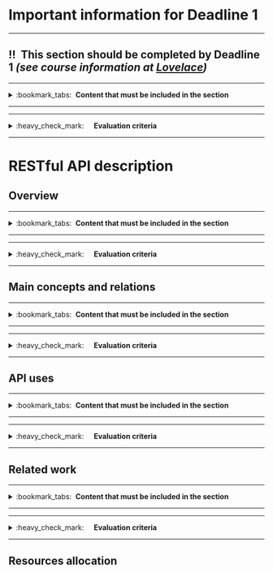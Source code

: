 # Important information for Deadline 1
---
:bangbang:&nbsp;&nbsp;**This section should be completed by Deadline 1** *(see course information at [Lovelace](http://lovelace.oulu.fi))*
---
---
<details>
<summary>
:bookmark_tabs:&nbsp;&nbsp;<strong>Content that must be included in the section</strong>
</summary>

<bloquote>
This chapter must provide a good overview of the Web API that your group is going to develop during the course. You should not focus in implementation aspects such as database structure,  interfaces or the request/responses formats. We recommend that you look into existing APIs (see Related work below) before writing the description for your own API.

In this section you must describe JUST the RESTful API, NOT THE CLIENT. Remember that client and Web API should be totally decoupled.

<h3>SECTION GOALS:</h3>
<ol>
<li> Understand what is an API</li>
<li>Describe the project topic API</li>
<li>Describe how the API will be used in the project</li>
</ol>
</bloquote>

</details>

---

---
<details>
<summary>
:heavy_check_mark:&nbsp;&nbsp;&nbsp;&nbsp; <strong>Evaluation criteria</strong>
</summary>

<bloquote>
You can get a maximum of 8 points after completing this section. More detailed evaluation is provided after each heading.
</bloquote>

</details>

---

# RESTful API description
## Overview
---
<details>
<summary>
:bookmark_tabs:&nbsp;&nbsp;<strong>Content that must be included in the section</strong>
</summary>

<bloquote>

Describe the Web API briefly and comment which is the main functionality that it exposes to clients. A really short version of an overview for the RESTful Web API could be: 

<em>“The discussion forum Web API offers different functionalities to structure non-real-time conversations among the people of a group about topics they are interested in certain topic. Messages are grouped in Threads, that at the same time are grouped in Topics. The messages are accessible to anyone, but posts can only be created by providing credentials of a registered user [...] Clients using this service may implement applications similar to [...]“</em>

Justify also why you want to implement this API.

The general description IS NOT just a description of the functionality. Try to market your API to potential customers.

</bloquote>

</details>

---

---
<details>
<summary>
:heavy_check_mark:&nbsp;&nbsp;&nbsp;&nbsp; <strong>Evaluation criteria</strong>
</summary>

<bloquote>
You can get a maximum of <strong>2 points in this section</strong>
<ul>
<li>The description is clearly written and explains what the API is for: <strong>0.5</strong></li>
<li>The description includes a clear justification of why this project is useful. Why do you want to build this API:</li> <strong>0.5</strong>
<li>The description describes an API - not an application or client: <strong>1.0</strong>
<ul>
<li>This means that the description is written in terms of the functionality it makes available for clients, and internal working of the API</li>
<li> <em>tip</em>: don't think about human users when writing the description - think about machines </li>
</ul>
</li>
</ul>
</bloquote>

</details>

---

## Main concepts and relations
---
<details>
<summary>
:bookmark_tabs:&nbsp;&nbsp;<strong>Content that must be included in the section</strong>
</summary>

<bloquote>

</bloquote>

</details>

---

---
<details>
<summary>
:heavy_check_mark:&nbsp;&nbsp;&nbsp;&nbsp; <strong>Evaluation criteria</strong>
</summary>

<bloquote>

</bloquote>

</details>

---
## API uses
---
<details>
<summary>
:bookmark_tabs:&nbsp;&nbsp;<strong>Content that must be included in the section</strong>
</summary>

<bloquote>

</bloquote>

</details>

---

---
<details>
<summary>
:heavy_check_mark:&nbsp;&nbsp;&nbsp;&nbsp; <strong>Evaluation criteria</strong>
</summary>

<bloquote>

</bloquote>

</details>

---
## Related work
---
<details>
<summary>
:bookmark_tabs:&nbsp;&nbsp;<strong>Content that must be included in the section</strong>
</summary>

<bloquote>

</bloquote>

</details>

---

---
<details>
<summary>
:heavy_check_mark:&nbsp;&nbsp;&nbsp;&nbsp; <strong>Evaluation criteria</strong>
</summary>

<bloquote>

</bloquote>

</details>

---
## Resources allocation
